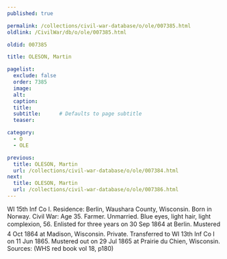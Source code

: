 ```yaml
---
published: true

permalink: /collections/civil-war-database/o/ole/007385.html
oldlink: /CivilWar/db/o/ole/007385.html

oldid: 007385

title: OLESON, Martin

pagelist:
  exclude: false
  order: 7385
  image: 
  alt:
  caption:
  title:
  subtitle:      # Defaults to page subtitle
  teaser:

category: 
  - O 
  - OLE

previous:
  title: OLESON, Martin
  url: /collections/civil-war-database/o/ole/007384.html  
next:
  title: OLESON, Martin
  url: /collections/civil-war-database/o/ole/007386.html   
---
```

WI 15th Inf Co I. Residence: Berlin, Waushara County, Wisconsin. Born in Norway. Civil War: Age 35. Farmer. Unmarried. Blue eyes, light hair, light complexion, 5&#146;6&#148;. Enlisted for three years on 30 Sep 1864 at Berlin. Mustered 4 Oct 1864 at Madison, Wisconsin. Private. Transferred to WI 13th Inf Co I on 11 Jun 1865. Mustered out on 29 Jul 1865 at Prairie du Chien, Wisconsin. Sources: (WHS red book vol 18, p180)